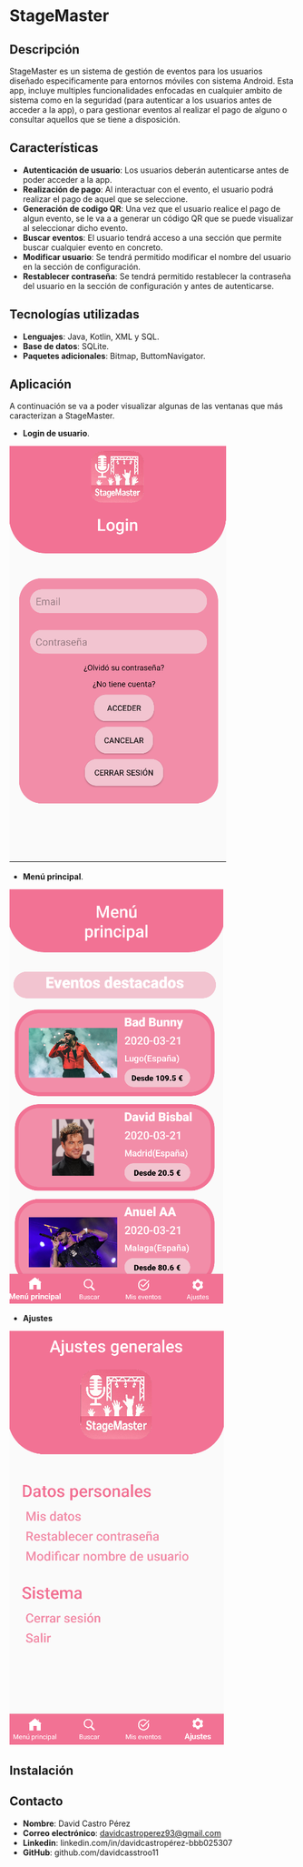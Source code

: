 # StageMaster

## Descripción
StageMaster es un sistema de gestión de eventos para los usuarios diseñado especificamente para entornos móviles con sistema Android. Esta app, incluye
multiples funcionalidades enfocadas en cualquier ambito de sistema como en la seguridad (para autenticar a los usuarios antes de acceder a la app), o para gestionar
eventos al realizar el pago de alguno o consultar aquellos que se tiene a disposición.

## Características
- **Autenticación de usuario**: Los usuarios deberán autenticarse antes de poder acceder a la app.
- **Realización de pago**: Al interactuar con el evento, el usuario podrá realizar el pago de aquel que se seleccione.
- **Generación de codigo QR**: Una vez que el usuario realice el pago de algun evento, se le va a a generar un código QR que se puede visualizar al seleccionar dicho evento.
- **Buscar eventos**: El usuario tendrá acceso a una sección que permite buscar cualquier evento en concreto.
- **Modificar usuario**: Se tendrá permitido modificar el nombre del usuario en la sección de configuración.
- **Restablecer contraseña**: Se tendrá permitido restablecer la contraseña del usuario en la sección de configuración y antes de autenticarse.

## Tecnologías utilizadas
- **Lenguajes**: Java, Kotlin, XML y SQL.
- **Base de datos**: SQLite.
- **Paquetes adicionales**: Bitmap, ButtomNavigator.

## Aplicación
A continuación se va a poder visualizar algunas de las ventanas que más caracterizan a StageMaster.
- **Login de usuario**.

![Login de usuario](app/src/main/res/assets/login.png)
- **Menú principal**.
  
![Menú principal](app/src/main/res/assets/menuPrincipal.png)
- **Ajustes**
  
![Ajustes](app/src/main/res/assets/ajustes.png)

## Instalación

## Contacto
- **Nombre**: David Castro Pérez
- **Correo electrónico**: davidcastroperez93@gmail.com
- **Linkedin**: linkedin.com/in/davidcastropérez-bbb025307
- **GitHub**: github.com/davidcasstroo11
